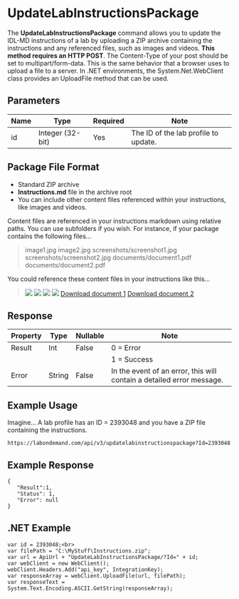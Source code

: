 # UpdateLabInstructionsPackage

The **UpdateLabInstructionsPackage** command allows you to update the IDL-MD instructions of a lab by uploading a ZIP archive containing the instructions and any referenced files, such as images and videos. **This method requires an HTTP POST**. The Content-Type of your post should be set to multipart/form-data. This is the same behavior that a browser uses to upload a file to a server. In .NET environments, the System.Net.WebClient class provides an UploadFile method that can be used.

## Parameters
|Name|Type|Required|Note|
|--- |--- |--- |--- |
|id|Integer (32-bit)|Yes|The ID of the lab profile to update.|

## Package File Format
- Standard ZIP archive
- **Instructions.md** file in the archive root
- You can include other content files referenced within your instructions, like images and videos.

Content files are referenced in your instructions markdown using relative paths. You can use subfolders if you wish. For instance, if your package contains the following files...

> image1.jpg
> image2.jpg
> screenshots/screenshot1.jpg
> screenshots/screenshot2.jpg
> documents/document1.pdf
> documents/document2.pdf

You could reference these content files in your instructions like this...


> ![](image1.jpg)
> ![](image2.jpg)
> ![](screenshots/screenshot1.jpg)
> ![](screenshots/screenshot2.jpg)
> [Download document 1](documents/document1.pdf)
>[Download document 2](documents/document2.pdf)


## Response
|Property|Type|Nullable|Note|
|--- |--- |--- |--- |
|Result|Int|False|0 = Error
||||1 = Success|
|Error|String|False|In the event of an error, this will contain a detailed error message.|

## Example Usage
Imagine…  A lab profile has an ID = 2393048 and you have a ZIP file containing the instructions.
```
https://labondemand.com/api/v3/updatelabinstructionspackage?Id=2393048
```

## Example Response
```linenums
{
   "Result":1,
   "Status": 1,
   "Error": null
}
```

## .NET Example

```
var id = 2393048;<br>
var filePath = "C:\MyStuff\Instructions.zip";
var url = ApiUrl + "UpdateLabInstructionsPackage/?Id=" + id;
var webClient = new WebClient();
webClient.Headers.Add("api_key", IntegrationKey);
var responseArray = webClient.UploadFile(url, filePath);
var responseText = System.Text.Encoding.ASCII.GetString(responseArray);
```
